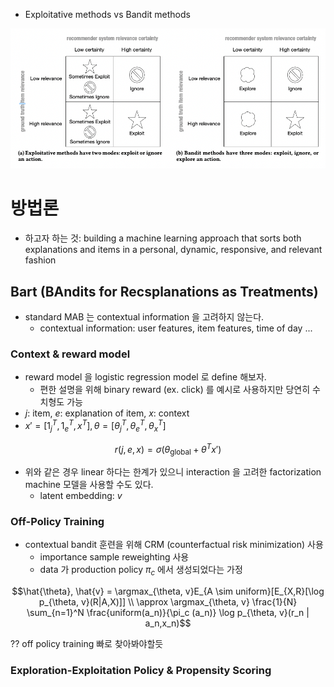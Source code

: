 - Exploitative methods vs Bandit methods

![img](../Images/Explore,%20Exploit,%20and%20Explain:%20Personalizing%20Explainable%20Recommendations%20with%20Bandits/01.png)


# 방법론
- 하고자 하는 것: building a machine learning approach that sorts both explanations and items in a personal, dynamic, responsive, and relevant fashion

## Bart (BAndits for Recsplanations as Treatments)
- standard MAB 는 contextual information 을 고려하지 않는다.
  - contextual information: user features, item features, time of day ...

### Context & reward model
- reward model 을 logistic regression model 로 define 해보자.
  - 편한 설명을 위해 binary reward (ex. click) 를 예시로 사용하지만 당연히 수치형도 가능
- $j$: item, $e$: explanation of item, $x$: context
- $x' = [1_j^T, 1_e^T, x^T], \theta = [\theta_j^T, \theta_e^T, \theta_x^T]$

$$r(j,e,x) = \sigma(\theta_{\text{global}} + \theta^T x')$$

- 위와 같은 경우 linear 하다는 한계가 있으니 interaction 을 고려한 factorization machine 모델을 사용할 수도 있다.
  - latent embedding: $v$

### Off-Policy Training
- contextual bandit 훈련을 위해 CRM (counterfactual risk minimization) 사용
  - importance sample reweighting 사용
  - data 가 production policy $\pi_c$ 에서 생성되었다는 가정

$$\hat{\theta}, \hat{v} = \argmax_{\theta, v}E_{A \sim uniform}[E_{X,R}[\log p_{\theta, v}(R|A,X)]] \\ \approx \argmax_{\theta, v} \frac{1}{N} \sum_{n=1}^N \frac{uniform(a_n)}{\pi_c (a_n)} \log p_{\theta, v}(r_n | a_n,x_n)$$


?? off policy training 빠로 찾아봐야할듯

### Exploration-Exploitation Policy & Propensity Scoring